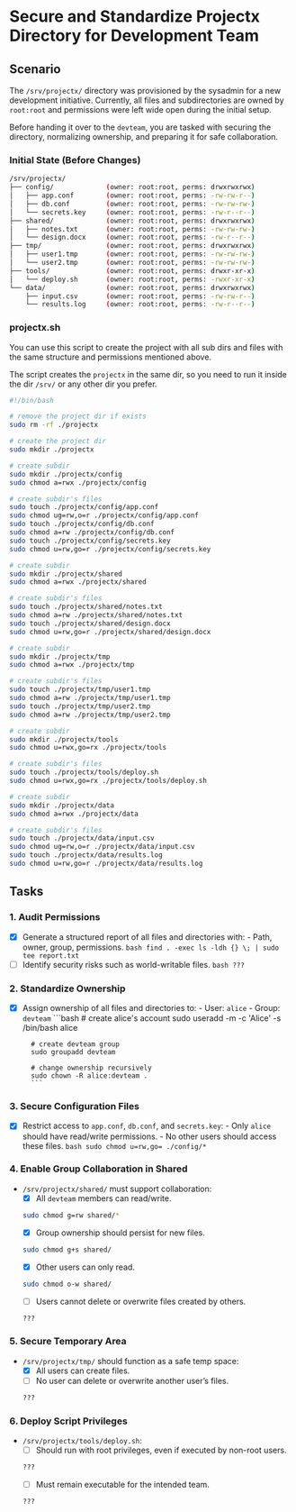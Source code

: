 # Secure and Standardize Projectx Directory for Development Team

## Scenario
The `/srv/projectx/` directory was provisioned by the sysadmin for a new development initiative.
Currently, all files and subdirectories are owned by `root:root` and permissions were left wide open during the initial setup.

Before handing it over to the `devteam`, you are tasked with securing the directory, normalizing ownership, and preparing it for safe collaboration.

### Initial State (Before Changes)

```bash
/srv/projectx/
├── config/             (owner: root:root, perms: drwxrwxrwx)
│   ├── app.conf        (owner: root:root, perms: -rw-rw-r--)
│   ├── db.conf         (owner: root:root, perms: -rw-rw-rw-)
│   └── secrets.key     (owner: root:root, perms: -rw-r--r--)
├── shared/             (owner: root:root, perms: drwxrwxrwx)
│   ├── notes.txt       (owner: root:root, perms: -rw-rw-rw-)
│   └── design.docx     (owner: root:root, perms: -rw-r--r--)
├── tmp/                (owner: root:root, perms: drwxrwxrwx)
│   ├── user1.tmp       (owner: root:root, perms: -rw-rw-rw-)
│   └── user2.tmp       (owner: root:root, perms: -rw-rw-rw-)
├── tools/              (owner: root:root, perms: drwxr-xr-x)
│   └── deploy.sh       (owner: root:root, perms: -rwxr-xr-x)
└── data/               (owner: root:root, perms: drwxrwxrwx)
    ├── input.csv       (owner: root:root, perms: -rw-rw-r--)
    └── results.log     (owner: root:root, perms: -rw-r--r--)
```

### projectx.sh
You can use this script to create the project with all sub dirs and files with the same structure and permissions mentioned above.

The script creates the `projectx` in the same dir, so you need to run it inside the dir `/srv/` or any other dir you prefer.

```bash
#!/bin/bash

# remove the project dir if exists
sudo rm -rf ./projectx 

# create the project dir
sudo mkdir ./projectx

# create subdir
sudo mkdir ./projectx/config
sudo chmod a=rwx ./projectx/config

# create subdir's files
sudo touch ./projectx/config/app.conf
sudo chmod ug=rw,o=r ./projectx/config/app.conf
sudo touch ./projectx/config/db.conf
sudo chmod a=rw ./projectx/config/db.conf
sudo touch ./projectx/config/secrets.key
sudo chmod u=rw,go=r ./projectx/config/secrets.key

# create subdir
sudo mkdir ./projectx/shared
sudo chmod a=rwx ./projectx/shared

# create subdir's files
sudo touch ./projectx/shared/notes.txt
sudo chmod a=rw ./projectx/shared/notes.txt
sudo touch ./projectx/shared/design.docx
sudo chmod u=rw,go=r ./projectx/shared/design.docx

# create subdir
sudo mkdir ./projectx/tmp
sudo chmod a=rwx ./projectx/tmp

# create subdir's files
sudo touch ./projectx/tmp/user1.tmp
sudo chmod a=rw ./projectx/tmp/user1.tmp
sudo touch ./projectx/tmp/user2.tmp
sudo chmod a=rw ./projectx/tmp/user2.tmp

# create subdir
sudo mkdir ./projectx/tools
sudo chmod u=rwx,go=rx ./projectx/tools

# create subdir's files
sudo touch ./projectx/tools/deploy.sh
sudo chmod u=rwx,go=rx ./projectx/tools/deploy.sh

# create subdir
sudo mkdir ./projectx/data
sudo chmod a=rwx ./projectx/data

# create subdir's files
sudo touch ./projectx/data/input.csv
sudo chmod ug=rw,o=r ./projectx/data/input.csv
sudo touch ./projectx/data/results.log
sudo chmod u=rw,go=r ./projectx/data/results.log
```

## Tasks

### 1. Audit Permissions
- [x] Generate a structured report of all files and directories with:
        - Path, owner, group, permissions.
        ```bash
        find . -exec ls -ldh {} \; | sudo tee report.txt
        ```
- [ ] Identify security risks such as world-writable files.
        ```bash
        ???
        ```

### 2. Standardize Ownership
- [x] Assign ownership of all files and directories to:
        - User: `alice`
        - Group: `devteam`
        ```bash
        # create alice's account
        sudo useradd -m -c 'Alice' -s /bin/bash alice

        # create devteam group
        sudo groupadd devteam

        # change ownership recursively
        sudo chown -R alice:devteam .
        ```

### 3. Secure Configuration Files
- [x] Restrict access to `app.conf`, `db.conf`, and `secrets.key`:
        - Only `alice` should have read/write permissions.
        - No other users should access these files.
        ```bash
        sudo chmod u=rw,go= ./config/*
        ```

### 4. Enable Group Collaboration in Shared
- `/srv/projectx/shared/` must support collaboration:
    - [x] All `devteam` members can read/write.
    ```bash
    sudo chmod g=rw shared/*
    ```
    - [x] Group ownership should persist for new files.
    ```bash
    sudo chmod g+s shared/
    ```
    - [x] Other users can only read.
    ```bash
    sudo chmod o-w shared/
    ```
    - [ ] Users cannot delete or overwrite files created by others.
    ```bash
    ???
    ```

### 5. Secure Temporary Area
- `/srv/projectx/tmp/` should function as a safe temp space:
    - [x] All users can create files.
    - [ ] No user can delete or overwrite another user’s files.
    ```bash
    ???
    ```

### 6. Deploy Script Privileges
- `/srv/projectx/tools/deploy.sh`:
    - [ ] Should run with root privileges, even if executed by non-root users.
    ```bash
    ???
    ```
    - [ ] Must remain executable for the intended team.
    ```bash
    ???
    ```